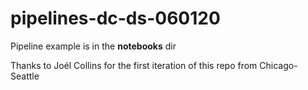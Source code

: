 # pipelines-dc-ds-060120
Pipeline example is in the **notebooks** dir

Thanks to Joél Collins for the first iteration of this repo from Chicago-Seattle 
